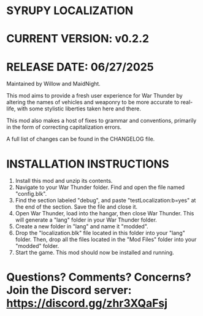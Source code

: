 # SYRUPY LOCALIZATION
# CURRENT VERSION: v0.2.2
# RELEASE DATE: 06/27/2025

Maintained by Willow and MaidNight.

This mod aims to provide a fresh user experience for War Thunder by altering the names of vehicles and weaponry to be more accurate to real-life, with some stylistic liberties taken here and there.

This mod also makes a host of fixes to grammar and conventions, primarily in the form of correcting capitalization errors.

A full list of changes can be found in the CHANGELOG file.

# INSTALLATION INSTRUCTIONS
1. Install this mod and unzip its contents.
2. Navigate to your War Thunder folder. Find and open the file named "config.blk".
3. Find the section labeled "debug", and paste "testLocalization:b=yes" at the end of the section. Save the file and close it.
4. Open War Thunder, load into the hangar, then close War Thunder. This will generate a "lang" folder in your War Thunder folder.
5. Create a new folder in "lang" and name it "modded".
6. Drop the "localization.blk" file located in this folder into your "lang" folder. Then, drop all the files located in the "Mod Files" folder into your "modded" folder.
7. Start the game. This mod should now be installed and running.

# Questions? Comments? Concerns? Join the Discord server: https://discord.gg/zhr3XQaFsj
